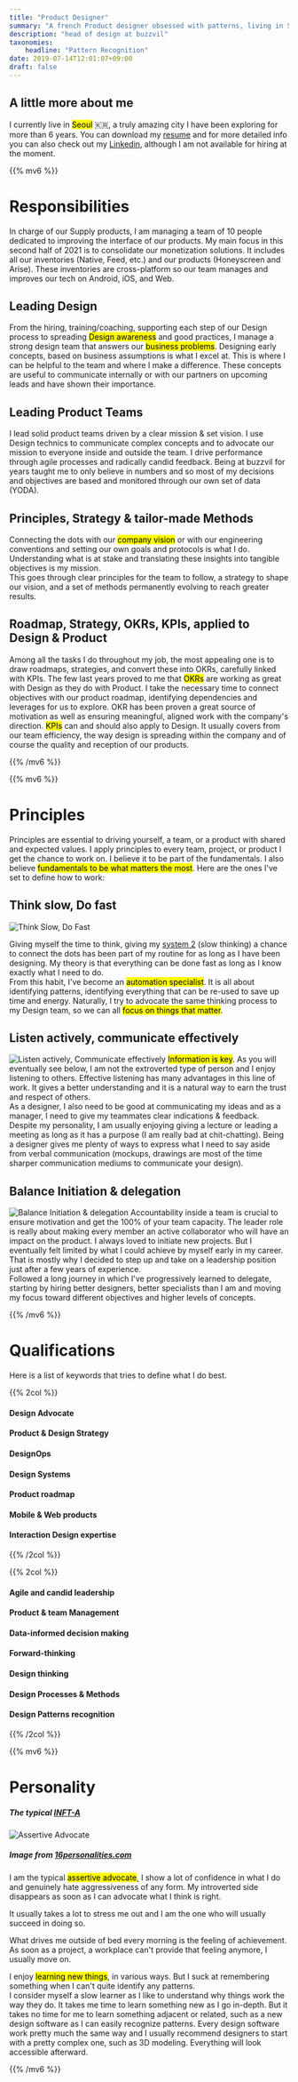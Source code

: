 ```yaml
---
title: "Product Designer"
summary: "A french Product designer obsessed with patterns, living in Seoul. "
description: "head of design at buzzvil"
taxonomies:
    headline: "Pattern Recognition"
date: 2019-07-14T12:01:07+09:00
draft: false
---
```



## A little more about me
I currently live in <mark>Seoul</mark> 🇰🇷, a truly amazing city I have been exploring for more than 6 years. You can download my [resume](/images/MaxenceMauduit_CV.pdf) and for more detailed info you can also check out my [Linkedin](https://www.linkedin.com/in/mmaxence/), although I am not available for hiring at the moment.

{{% mv6 %}}

# Responsibilities

In charge of our Supply products, I am managing a team of 10 people dedicated to improving the interface of our products. My main focus in this second half of 2021 is to consolidate our monetization solutions. It includes all our inventories (Native, Feed, etc.) and our products (Honeyscreen and Arise). These inventories are cross-platform so our team manages and improves our tech on Android, iOS, and Web.

## Leading Design

From the hiring, training/coaching, supporting each step of our Design process to spreading <mark>Design awareness</mark> and good practices, I manage a strong design team that answers our <mark>business problems</mark>.
Designing early concepts, based on business assumptions is what I excel at. This is where I can be helpful to the team and where I make a difference. These concepts are useful to communicate internally or with our partners on upcoming leads and have shown their importance.

## Leading Product Teams
I lead solid product teams driven by a clear mission & set vision. I use Design technics to communicate complex concepts and to advocate our mission to everyone inside and outside the team. I drive performance through agile processes and radically candid feedback. Being at buzzvil for years taught me to only believe in numbers and so most of my decisions and objectives are based and monitored through our own set of data (YODA).

## Principles, Strategy & tailor-made Methods

Connecting the dots with our <mark>company vision</mark> or with our engineering conventions and setting our own goals and protocols is what I do.   
Understanding what is at stake and translating these insights into tangible objectives is my mission.   
This goes through clear principles for the team to follow, a strategy to shape our vision, and a set of methods permanently evolving to reach greater results.

## Roadmap, Strategy, OKRs, KPIs, applied to Design & Product

Among all the tasks I do throughout my job, the most appealing one is to draw roadmaps, strategies, and convert these into OKRs, carefully linked with KPIs. The few last years proved to me that <mark>OKRs</mark> are working as great with Design as they do with Product. I take the necessary time to connect objectives with our product roadmap, identifying dependencies and leverages for us to explore. OKR has been proven a great source of motivation as well as ensuring meaningful, aligned work with the company's direction. <mark>KPIs</mark> can and should also apply to Design. It usually covers from our team efficiency, the way design is spreading within the company and of course the quality and reception of our products.

{{% /mv6 %}}

{{% mv6 %}}

# Principles

Principles are essential to driving yourself, a team, or a product with shared and expected values. I apply principles to every team, project, or product I get the chance to work on. I believe it to be part of the fundamentals. I also believe <mark>fundamentals to be what matters the most</mark>. Here are the ones I've set to define how to work:

## Think slow, Do fast
![Think Slow, Do Fast](images/think_slow_do_fast.svg "Think Slow, Do Fast") 

Giving myself the time to think, giving my [system 2](https://en.wikipedia.org/wiki/Thinking,_Fast_and_Slow#Two_systems) (slow thinking) a chance to connect the dots has been part of my routine for as long as I have been designing. My theory is that everything can be done fast as long as I know exactly what I need to do.    
From this habit, I've become an <mark>automation specialist</mark>. It is all about identifying patterns, identifying everything that can be re-used to save up time and energy. Naturally, I try to advocate the same thinking process to my Design team, so we can all <mark>focus on things that matter</mark>.

## Listen actively, communicate effectively
![Listen actively, Communicate effectively](images/listen_actively_communicate_effectively.svg "Listen actively, Communicate effectively") 
<mark>Information is key</mark>. As you will eventually see below, I am not the extroverted type of person and I enjoy listening to others. Effective listening has many advantages in this line of work. It gives a better understanding and it is a natural way to earn the trust and respect of others.   
As a designer, I also need to be good at communicating my ideas and as a manager, I need to give my teammates clear indications & feedback. Despite my personality, I am usually enjoying giving a lecture or leading a meeting as long as it has a purpose (I am really bad at chit-chatting). Being a designer gives me plenty of ways to express what I need to say aside from verbal communication (mockups, drawings are most of the time sharper communication mediums to communicate your design).

## Balance Initiation & delegation
![Balance Initiation & delegation](images/balance_initiation_delegation.svg "Balance Initiation & delegation") 
Accountability inside a team is crucial to ensure motivation and get the 100% of your team capacity. The leader role is really about making every member an active collaborator who will have an impact on the product.
I always loved to initiate new projects. But I eventually felt limited by what I could achieve by myself early in my career. That is mostly why I decided to step up and take on a leadership position just after a few years of experience.   
Followed a long journey in which I've progressively learned to delegate, starting by hiring better designers, better specialists than I am and moving my focus toward different objectives and higher levels of concepts.

{{% /mv6 %}}

# Qualifications
Here is a list of keywords that tries to define what I do best.

{{% 2col %}}

#### Design Advocate

#### Product & Design Strategy

#### DesignOps

#### Design Systems

#### Product roadmap

#### Mobile & Web products

#### Interaction Design expertise

{{% /2col %}}

{{% 2col %}}

#### Agile and candid leadership

#### Product & team Management 

#### Data-informed decision making

#### Forward-thinking

#### Design thinking

#### Design Processes & Methods

#### Design Patterns recognition

{{% /2col %}}

{{% mv6 %}}

# Personality
##### The typical [INFT-A](https://www.16personalities.com/profiles/77880b0fb07b9)
![Assertive Advocate](https://static.neris-assets.com/images/types/avatars/infj-advocate-male.svg?v=1 "Assertive Advocate") 
##### <i>Image from [16personalities.com](https://www.16personalities.com)</i>

I am the typical <mark>assertive advocate</mark>, I show a lot of confidence in what I do and genuinely hate aggressiveness of any form. My introverted side disappears as soon as I can advocate what I think is right.   
   
It usually takes a lot to stress me out and I am the one who will usually succeed in doing so.   
      
What drives me outside of bed every morning is the feeling of achievement. As soon as a project, a workplace can't provide that feeling anymore, I usually move on.   
   
I enjoy <mark>learning new things</mark>, in various ways. But I suck at remembering something when I can't quite identify any patterns.   
I consider myself a slow learner as I like to understand why things work the way they do. It takes me time to learn something new as I go in-depth. But it takes no time for me to learn something adjacent or related, such as a new design software as I can easily recognize patterns. Every design software work pretty much the same way and I usually recommend designers to start with a pretty complex one, such as 3D modeling. Everything will look accessible afterward.

{{% /mv6 %}}